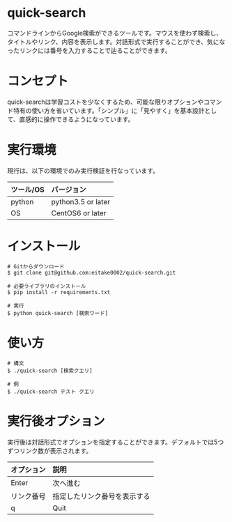# quick-search

コマンドラインからGoogle検索ができるツールです。マウスを使わず検索し、タイトルやリンク、内容を表示します。対話形式で実行することができ、気になったリンクには番号を入力することで辿ることができます。

# コンセプト

quick-searchは学習コストを少なくするため、可能な限りオプションやコマンド特有の使い方を省いています。「シンプル」に「見やすく」を基本設計として、直感的に操作できるようになっています。

# 実行環境

現行は、以下の環境でのみ実行検証を行なっています。

|ツール/OS|バージョン|
|:-----------|:------------|
|python|python3.5 or later|
|OS|CentOS6 or later|

# インストール

```
# Gitからダウンロード
$ git clone git@github.com:eitake0002/quick-search.git

# 必要ライブラリのインストール
$ pip install -r requirements.txt

# 実行
$ python quick-search [検索ワード]
```

# 使い方

```
# 構文
$ ./quick-search [検索クエリ]

# 例
$ ./quick-search テスト クエリ
```

# 実行後オプション

実行後は対話形式でオプションを指定することができます。デフォルトでは5つずつリンク数が表示されます。

|オプション|説明|
|:-----------|:------------|
|Enter| 次へ進む|
|リンク番号|指定したリンク番号を表示する|
|q|Quit|
